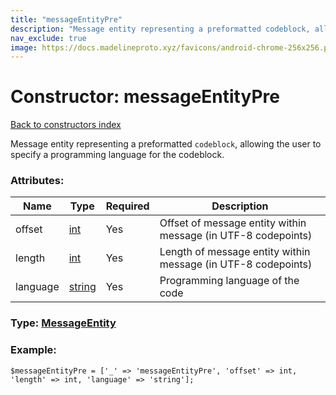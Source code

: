 ```yaml
---
title: "messageEntityPre"
description: "Message entity representing a preformatted codeblock, allowing the user to specify a programming language for the codeblock."
nav_exclude: true
image: https://docs.madelineproto.xyz/favicons/android-chrome-256x256.png
---
```

# Constructor: messageEntityPre  
[Back to constructors index](/API_docs/constructors/index.html)



Message entity representing a preformatted `codeblock`, allowing the user to specify a programming language for the codeblock.

### Attributes:

| Name     |    Type       | Required | Description |
|----------|---------------|----------|-------------|
|offset|[int](/API_docs/types/int.html) | Yes|Offset of message entity within message (in UTF-8 codepoints)|
|length|[int](/API_docs/types/int.html) | Yes|Length of message entity within message (in UTF-8 codepoints)|
|language|[string](/API_docs/types/string.html) | Yes|Programming language of the code|



### Type: [MessageEntity](/API_docs/types/MessageEntity.html)


### Example:

```
$messageEntityPre = ['_' => 'messageEntityPre', 'offset' => int, 'length' => int, 'language' => 'string'];
```  
